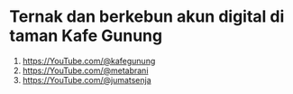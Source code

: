 # Ternak dan berkebun akun digital di taman Kafe Gunung

1. https://YouTube.com/@kafegunung
2. https://YouTube.com/@metabrani
3. https://YouTube.com/@jumatsenja
